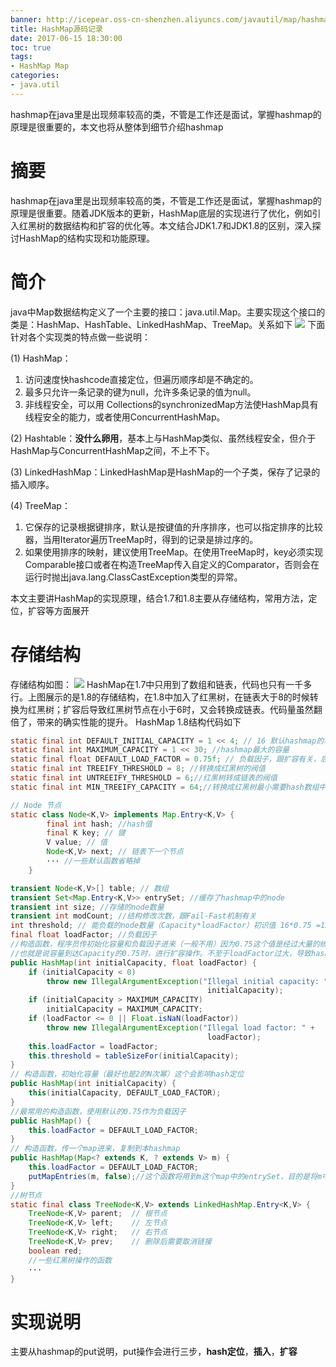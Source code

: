 ```yaml
---
banner: http://icepear.oss-cn-shenzhen.aliyuncs.com/javautil/map/hashmap.png
title: HashMap源码记录
date: 2017-06-15 18:30:00
toc: true
tags: 
- HashMap Map
categories:
- java.util
---
```

hashmap在java里是出现频率较高的类，不管是工作还是面试，掌握hashmap的原理是很重要的，本文也将从整体到细节介绍hashmap
<!--more-->

# 摘要
hashmap在java里是出现频率较高的类，不管是工作还是面试，掌握hashmap的原理是很重要。随着JDK版本的更新，HashMap底层的实现进行了优化，例如引入红黑树的数据结构和扩容的优化等。本文结合JDK1.7和JDK1.8的区别，深入探讨HashMap的结构实现和功能原理。

# 简介
java中Map数据结构定义了一个主要的接口：java.util.Map。主要实现这个接口的类是：HashMap、HashTable、LinkedHashMap、TreeMap。关系如下
![](http://icepear.oss-cn-shenzhen.aliyuncs.com/javautil/map/Map.png)
下面针对各个实现类的特点做一些说明：

(1) HashMap：
1. 访问速度快hashcode直接定位，但遍历顺序却是不确定的。 
2. 最多只允许一条记录的键为null，允许多条记录的值为null。
3. 非线程安全，可以用 Collections的synchronizedMap方法使HashMap具有线程安全的能力，或者使用ConcurrentHashMap。

(2) Hashtable：**没什么卵用**，基本上与HashMap类似、虽然线程安全，但介于HashMap与ConcurrentHashMap之间，不上不下。

(3) LinkedHashMap：LinkedHashMap是HashMap的一个子类，保存了记录的插入顺序。

(4) TreeMap：
1. 它保存的记录根据键排序，默认是按键值的升序排序，也可以指定排序的比较器，当用Iterator遍历TreeMap时，得到的记录是排过序的。
2. 如果使用排序的映射，建议使用TreeMap。在使用TreeMap时，key必须实现Comparable接口或者在构造TreeMap传入自定义的Comparator，否则会在运行时抛出java.lang.ClassCastException类型的异常。

本文主要讲HashMap的实现原理，结合1.7和1.8主要从存储结构，常用方法，定位，扩容等方面展开

# 存储结构
存储结构如图：
![](http://icepear.oss-cn-shenzhen.aliyuncs.com/javautil/map/hashmap.png)
HashMap在1.7中只用到了数组和链表，代码也只有一千多行。上图展示的是1.8的存储结构，在1.8中加入了红黑树，在链表大于8的时候转换为红黑树；扩容后导致红黑树节点在小于6时，又会转换成链表。代码量虽然翻倍了，带来的确实性能的提升。
HashMap 1.8结构代码如下
```java
static final int DEFAULT_INITIAL_CAPACITY = 1 << 4; // 16 默认hashmap的容量
static final int MAXIMUM_CAPACITY = 1 << 30; //hashmap最大的容量
static final float DEFAULT_LOAD_FACTOR = 0.75f; // 负载因子，跟扩容有关，后面会提到
static final int TREEIFY_THRESHOLD = 8; //转换成红黑树的阀值
static final int UNTREEIFY_THRESHOLD = 6;//红黑树转成链表的阀值
static final int MIN_TREEIFY_CAPACITY = 64;//转换成红黑树最小需要hash数组中的数量大于64

// Node 节点
static class Node<K,V> implements Map.Entry<K,V> {
        final int hash; //hash值
        final K key; // 键
        V value; // 值
        Node<K,V> next; // 链表下一个节点
        ··· //一些默认函数省略掉
    }

transient Node<K,V>[] table; // 数组
transient Set<Map.Entry<K,V>> entrySet; //缓存了hashmap中的node
transient int size; //存储的node数量
transient int modCount; //结构修改次数，跟Fail-Fast机制有关
int threshold; // 能负载的node数量（Capacity*loadFactor）初识值 16*0.75 =12
final float loadFactor; //负载因子
//构造函数，程序员传初始化容量和负载因子进来（一般不用）因为0.75这个值是经过大量的统计计算得出来的结论，一般不更改
//也就是说容量到达Capacity的0.75时，进行扩容操作。不至于loadFactor过大，导致hash碰撞过多，太小，扩容次数太多影响性能
public HashMap(int initialCapacity, float loadFactor) {
    if (initialCapacity < 0)
        throw new IllegalArgumentException("Illegal initial capacity: " +
                                            initialCapacity);
    if (initialCapacity > MAXIMUM_CAPACITY)
        initialCapacity = MAXIMUM_CAPACITY;
    if (loadFactor <= 0 || Float.isNaN(loadFactor))
        throw new IllegalArgumentException("Illegal load factor: " +
                                            loadFactor);
    this.loadFactor = loadFactor;
    this.threshold = tableSizeFor(initialCapacity);
}
// 构造函数，初始化容量（最好也是2的N次幂）这个会影响hash定位
public HashMap(int initialCapacity) {
    this(initialCapacity, DEFAULT_LOAD_FACTOR);
}
//最常用的构造函数，使用默认的0.75作为负载因子
public HashMap() {
    this.loadFactor = DEFAULT_LOAD_FACTOR; 
}
// 构造函数，传一个map进来，复制到本hashmap
public HashMap(Map<? extends K, ? extends V> m) {
    this.loadFactor = DEFAULT_LOAD_FACTOR;
    putMapEntries(m, false);//这个函数将用到m这个map中的entrySet，目的是将m中的node通过put函数复制到本hashmap中
}
//树节点
static final class TreeNode<K,V> extends LinkedHashMap.Entry<K,V> {
    TreeNode<K,V> parent;  // 根节点
    TreeNode<K,V> left;    // 左节点
    TreeNode<K,V> right;   // 右节点
    TreeNode<K,V> prev;    // 删除后需要取消链接
    boolean red;
    //一些红黑树操作的函数
    ···
}
```

# 实现说明
主要从hashmap的put说明，put操作会进行三步，**hash定位**，**插入**，**扩容**
